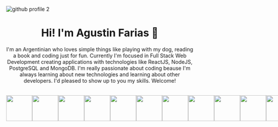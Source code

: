 ![github profile 2](https://user-images.githubusercontent.com/96506530/184713635-eeedb0ba-7af9-4d14-a5d0-ac42968f1374.gif)

<div align= center>	
		<h1>Hi! I'm Agustin Farias 👋</h1>
		<p>I'm an Argentinian who loves simple things like playing with my dog, reading a book and coding just for fun. Currently I'm focused in Full Stack Web Development creating applications with technologies like ReactJS, NodeJS, PostgreSQL and MongoDB. I'm really passionate about coding beause I'm always learning about new technologies and learning about other developers. I'd pleased to show up to you my skills. Welcome!</p>
</div>




<br />
<div style="display: flex;">
  	<img style="width: 70px" src="https://user-images.githubusercontent.com/96506530/184717807-8686561d-a3b2-4832-a5ea-682d6a765b45.png" />
  	<img style="width: 70px" src="https://user-images.githubusercontent.com/96506530/184718526-cf69aeb6-e2d1-4bee-bd67-3e620a0b6577.png" />
  	<img style="width: 70px" src="https://user-images.githubusercontent.com/96506530/184718728-d2f9f990-c5f2-497d-b443-78502d1443c9.png" />
  	<img style="width: 70px" src="https://user-images.githubusercontent.com/96506530/184719860-c6d9a9d1-0e96-47bb-9a7c-6dbda5cc3d4c.png" />
  	<img style="width: 70px" src="https://user-images.githubusercontent.com/96506530/184720724-a9df7a0d-33de-4eef-a29b-7c4bade38d42.png" />
  	<img style="width: 70px" src="https://user-images.githubusercontent.com/96506530/184720836-471f7996-ddde-4d33-818c-e8b59d2af8be.png" />
  	<img style="width: 70px" src="https://user-images.githubusercontent.com/96506530/184721030-5e0ac5de-3675-4d66-aade-0040c9df7219.png" />
  	<img style="width: 70px" src="https://user-images.githubusercontent.com/96506530/184721213-6278d2ab-2e84-431f-adb0-bf05b7f01ccc.png" />
  	<img style="width: 70px" src="https://user-images.githubusercontent.com/96506530/184721365-5208d736-cbe0-49ee-9029-22d40019849b.png" />
  	<img style="width: 70px" src="https://user-images.githubusercontent.com/96506530/184722232-98aac80b-ed0d-4dcf-a5ac-1c8a6106fe9a.png" />
  	<img style="width: 70px" src="https://user-images.githubusercontent.com/96506530/184727454-5ae13658-a327-4c7a-b21b-383b3f3deccc.png" />
  	<img style="width: 70px" src="https://user-images.githubusercontent.com/96506530/184728940-89f62245-99ae-499f-9824-2d9df52cc099.png" />
  	<img style="width: 70px" src="https://user-images.githubusercontent.com/96506530/184730103-593be2b9-fcd1-44c6-ac17-d4044fe2f18c.png" />
</div>

<!--
**fariasagustin3/fariasagustin3** is a ✨ _special_ ✨ repository because its `README.md` (this file) appears on your GitHub profile.

Here are some ideas to get you started:

- 🔭 I’m currently working on ...
- 🌱 I’m currently learning ...
- 👯 I’m looking to collaborate on ...
- 🤔 I’m looking for help with ...
- 💬 Ask me about ...
- 📫 How to reach me: ...
- 😄 Pronouns: ...
- ⚡ Fun fact: ...
-->
